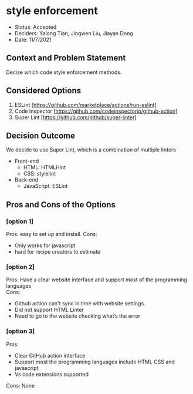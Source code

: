 # style enforcement

- Status: Accepted
- Deciders: Yalong Tian, Jingwen Liu, Jiayan Dong
- Date: 11/7/2021

## Context and Problem Statement

Decise which code style enforcement methods.

## Considered Options

1. ESLint [https://github.com/marketplace/actions/run-eslint]
2. Code Inspector [https://github.com/codeinspectorio/github-action]
3. Super Lint [https://github.com/github/super-linter]

## Decision Outcome

We decide to use Super Lint, which is a combination of multiple linters

- Front-end
  - HTML: HTMLHint
  - CSS: stylelint
- Back-end
  - JavaScript: ESLint

## Pros and Cons of the Options

### [option 1]

Pros: easy to set up and install.
Cons:

- Only works for javascript
- hard for recipe creators to estimate

### [option 2]

Pros: Have a clear website interface and support most of the programming languages  
Cons:

- Github action can't sync in time with website settings.
- Did not support HTML Linter
- Need to go to the website checking what’s the error

### [option 3]

Pros:

- Clear GitHub action interface
- Support most the programming languages include HTML CSS and javascript
- Vs code extensions supported

Cons: None

